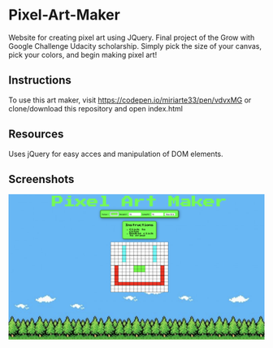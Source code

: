 # Pixel-Art-Maker #
Website for creating pixel art using JQuery.
Final project of the Grow with Google Challenge Udacity scholarship.
Simply pick the size of your canvas, pick your colors, and begin making pixel art!

## Instructions ##
To use this art maker, visit https://codepen.io/miriarte33/pen/vdvxMG or clone/download this repository and open index.html

## Resources ##
Uses jQuery for easy acces and manipulation of DOM elements.

## Screenshots ##
![Demo picture](https://github.com/miriarte33/Pixel-Art-Maker/blob/master/Pixel%20Art%20Maker/Demo.png)
